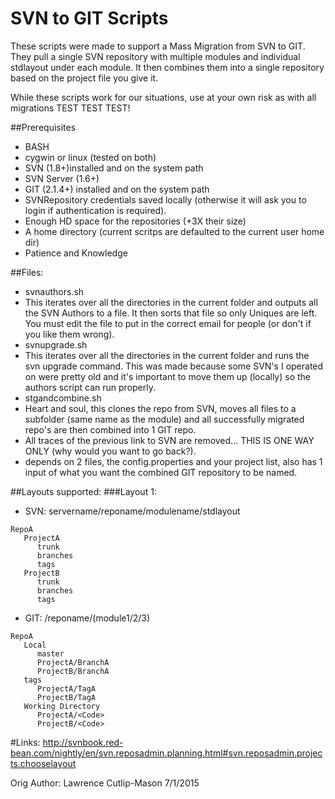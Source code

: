 # SVN to GIT Scripts

These scripts were made to support a Mass Migration from SVN to GIT. They pull a single SVN repository with multiple modules and individual stdlayout under each module. It then combines them into a single repository based on the project file you give it.

While these scripts work for our situations, use at your own risk as with all migrations TEST TEST TEST!

##Prerequisites
* BASH
* cygwin or linux (tested on both)
* SVN (1.8+)installed and on the system path
* SVN Server (1.6+)
* GIT (2.1.4+) installed and on the system path
* SVNRepository credentials saved locally (otherwise it will ask you to login if authentication is required).
* Enough HD space for the repositories (+3X their size)
* A home directory (current scritps are defaulted to the current user home dir)
* Patience and Knowledge

##Files:
* svnauthors.sh
 * This iterates over all the directories in the current folder and outputs all the SVN Authors to a file. It then sorts that file so only Uniques are left. You must edit the file to put in the correct email for people (or don't if you like them wrong).
* svnupgrade.sh
 * This iterates over all the directories in the current folder and runs the svn upgrade command. This was made because some SVN's I operated on were pretty old and it's important to move them up (locally) so the authors script can run properly.
* stgandcombine.sh
 * Heart and soul, this clones the repo from SVN, moves all files to a subfolder (same name as the module) and all successfully migrated repo's are then combined into 1 GIT repo.
 * All traces of the previous link to SVN are removed... THIS IS ONE WAY ONLY (why would you want to go back?).
 * depends on 2 files, the config.properties and your project list, also has 1 input of what you want the combined GIT repository to be named.

##Layouts supported:
###Layout 1: 
 * SVN: servername/reponame/modulename/stdlayout
```
RepoA
   ProjectA
      trunk
      branches
      tags
   ProjectB
      trunk
      branches
      tags
```
 * GIT: /reponame/(module1/2/3)
```
RepoA
   Local
      master
      ProjectA/BranchA
      ProjectB/BranchA
   tags
      ProjectA/TagA
      ProjectB/TagA
   Working Directory
      ProjectA/<Code>
      ProjectB/<Code>
```

#Links:
http://svnbook.red-bean.com/nightly/en/svn.reposadmin.planning.html#svn.reposadmin.projects.chooselayout

Orig Author: Lawrence Cutlip-Mason 7/1/2015
